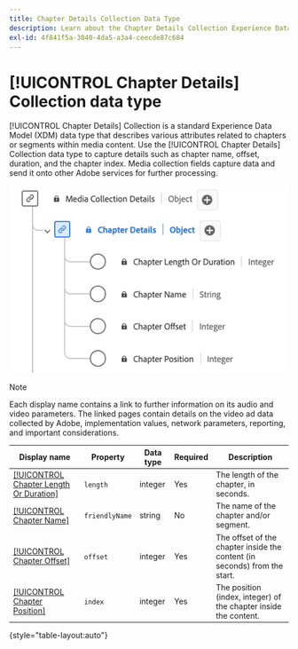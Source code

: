 ```yaml
---
title: Chapter Details Collection Data Type
description: Learn about the Chapter Details Collection Experience Data Model (XDM) data type.
exl-id: 4f841f5a-3840-4da5-a3a4-ceecde87c684
---
```

# [!UICONTROL Chapter Details] Collection data type

[!UICONTROL Chapter Details] Collection is a standard Experience Data Model (XDM) data type that describes various attributes related to chapters or segments within media content. Use the [!UICONTROL Chapter Details] Collection data type to capture details such as chapter name, offset, duration, and the chapter index. Media collection fields capture data and send it onto other Adobe services for further processing.

![A diagram of the Chapter Details Collection data type.](../images/data-types/chapter-details-collection.png)

>[!NOTE]
>
>Each display name contains a link to further information on its audio and video parameters. The linked pages contain details on the video ad data collected by Adobe, implementation values, network parameters, reporting, and important considerations.

| Display name                                                                                                                                                            | Property      | Data type | Required | Description                                       | 
|-------------------------------------------------------------------------------------------------------------------------------------------------------------------------|---------------|-----------|----------|---------------------------------------------------|
| [[!UICONTROL Chapter Length Or Duration]](https://experienceleague.adobe.com/docs/media-analytics/using/implementation/variables/chapter-parameters.html#chapter-length)| `length`      | integer   |   Yes    | The length of the chapter, in seconds.            |
| [[!UICONTROL Chapter Name]](https://experienceleague.adobe.com/docs/media-analytics/using/implementation/variables/chapter-parameters.html#chapter-name)                | `friendlyName`| string    |   No     | The name of the chapter and/or segment.           |
| [[!UICONTROL Chapter Offset]](https://experienceleague.adobe.com/docs/media-analytics/using/implementation/variables/chapter-parameters.html#chapter-offset)            | `offset`      | integer   |   Yes    | The offset of the chapter inside the content (in seconds) from the start. |
| [[!UICONTROL Chapter Position]](https://experienceleague.adobe.com/docs/media-analytics/using/implementation/variables/chapter-parameters.html#chapter-position)        | `index`       | integer   |   Yes    | The position (index, integer) of the chapter inside the content. |

{style="table-layout:auto"}
